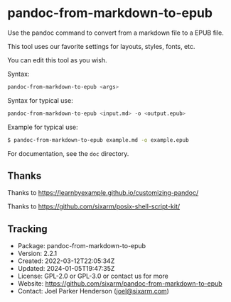 # pandoc-from-markdown-to-epub

Use the pandoc command to convert from a markdown file to a EPUB file.

This tool uses our favorite settings for layouts, styles, fonts, etc.

You can edit this tool as you wish.

Syntax:

```sh
pandoc-from-markdown-to-epub <args>
```

Syntax for typical use:

```sh
pandoc-from-markdown-to-epub <input.md> -o <output.epub>
```

Example for typical use:

```sh
$ pandoc-from-markdown-to-epub example.md -o example.epub
```

For documentation, see the `doc` directory.


## Thanks

Thanks to https://learnbyexample.github.io/customizing-pandoc/

Thanks to https://github.com/sixarm/posix-shell-script-kit/


## Tracking

  * Package: pandoc-from-markdown-to-epub
  * Version: 2.2.1
  * Created: 2022-03-12T22:05:34Z
  * Updated: 2024-01-05T19:47:35Z
  * License: GPL-2.0 or GPL-3.0 or contact us for more
  * Website: https://github.com/sixarm/pandoc-from-markdown-to-epub
  * Contact: Joel Parker Henderson (joel@sixarm.com)
  